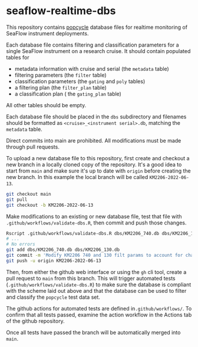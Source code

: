 # seaflow-realtime-dbs

This repository contains [popcycle](https://github.com/seaflow-uw/popcycle) database files for realtime monitoring of SeaFlow instrument deployments.

Each database file contains filtering and classification parameters for a single SeaFlow instrument on a research cruise.
It should contain populated tables for

* metadata information with cruise and serial (the `metadata` table)
* filtering parameters (the `filter` table)
* classification parameters (the `gating` and `poly` tables)
* a filtering plan (the `filter_plan` table)
* a classification plan ( the `gating_plan` table)

All other tables should be empty.

Each database file should be placed in the `dbs` subdirectory
and filenames should be formatted as `<cruise>_<instrument serial>.db`,
matching the `metadata` table.

Direct commits into main are prohibited.
All modifications must be made through pull requests.

To upload a new database file to this repository,
first create and checkout a new branch in a locally cloned copy of the repository.
It's a good idea to start from `main` and make sure it's up to date with `origin` before creating the new branch.
In this example the local branch will be called `KM2206-2022-06-13`.

```sh
git checkout main
git pull
git checkout -b KM2206-2022-06-13
```

Make modifications to an existing or new database file,
test that file with `.github/workflows/validate-dbs.R`,
then commit and push those changes.

```sh
Rscript .github/workflows/validate-dbs.R dbs/KM2206_740.db dbs/KM2206_130.db
# ...
# No errors
git add dbs/KM2206_740.db dbs/KM2206_130.db
git commit -m 'Modify KM2206 740 and 130 filt params to account for change in FSC PMT'
git push -u origin KM2206-2022-06-13
```

Then, from either the github web interface or using the `gh` cli tool, create a pull request to `main` from this branch.
This will trigger automated tests (`.github/workflows/validate-dbs.R`) to make sure the database is compliant with the scheme laid out above
and that the database can be used to filter and classify the `popcycle` test data set.

The github actions for automated tests are defined in`.github/workflows/`.
To confirm that all tests passed, examine the action workflow in the Actions tab of the github repository.

Once all tests have passed the branch will be automatically merged into `main`.

